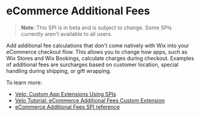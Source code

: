 # eCommerce Additional Fees

>**Note**: This SPI is in beta and is subject to change. Some SPIs currently aren't available to all users.

Add additional fee calculations that don't come natively with Wix into your eCommerce checkout flow. This allows you to change how apps, such as Wix Stores and Wix Bookings, calculate charges during checkout. Examples of additional fees are surcharges based on customer location, special handling during shipping, or gift wrapping. 

To learn more: 
+ [Velo: Custom App Extensions Using SPIs](https://support.wix.com/en/article/velo-custom-business-app-extensions-using-spis-beta)
+ [Velo Tutorial: eCommerce Additional Fees Custom Extension](https://support.wix.com/en/article/velo-ecommerce-additional-fees-custom-extension)
+ [eCommerce Additional Fees SPI reference](https://www.wix.com/velo/reference/spis/ecom-additional-fees)
